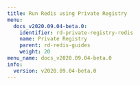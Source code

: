 ```yaml
---
title: Run Redis using Private Registry
menu:
  docs_v2020.09.04-beta.0:
    identifier: rd-private-registry-redis
    name: Private Registry
    parent: rd-redis-guides
    weight: 20
menu_name: docs_v2020.09.04-beta.0
info:
  version: v2020.09.04-beta.0
---
```


